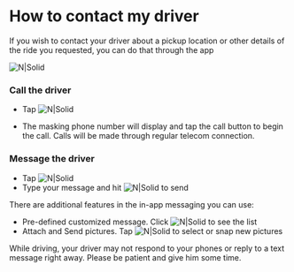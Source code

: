 <h1>How to contact my driver</h1>

If you wish to contact your driver about a pickup location or other details of the ride you requested, you can do that through the app

![N|Solid](https://static-qup.s3.us-west-1.amazonaws.com/gif/contact_driver.png ':size=300')

### Call the driver
- Tap ![N|Solid](https://static-qup.s3.us-west-1.amazonaws.com/gif/call_icon.JPG)

- The masking phone number will display and tap the call button to begin the call. Calls will be made through regular telecom connection.

### Message the driver

- Tap ![N|Solid](https://static-qup.s3.us-west-1.amazonaws.com/gif/chat_icon.JPG)
- Type your message and hit ![N|Solid](https://static-qup.s3.us-west-1.amazonaws.com/gif/sendicon.JPG) to send

There are additional features in the in-app messaging you can use:
- Pre-defined customized message. Click ![N|Solid](https://static-qup.s3.us-west-1.amazonaws.com/gif/newpredefined.JPG) to see the list
- Attach and Send pictures. Tap ![N|Solid](https://static-qup.s3.us-west-1.amazonaws.com/gif/snapicon.JPG) to select or snap new pictures

While driving, your driver may not respond to your phones or reply to a text message right away. Please be patient and give him some time.
